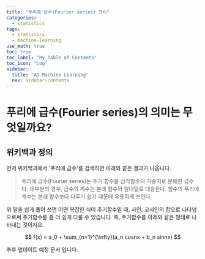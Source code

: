 ```yaml
---
title: "푸리에 급수(Fourier series) 의미" 
categories:
  - statistics
tags:
  - statistics
  - machine-learning
use_math: true
toc: true
toc_label: "My Table of Contents"
toc_icon: "cog"
sidebar:
  title: "AI Machine Learning"
  nav: sidebar-contents
---
```


# 푸리에 급수(Fourier series)의 의미는 무엇일까요?

## 위키백과 정의

먼저 위키백과에서 '푸리에 급수'를 검색하면 아래와 같은 결과가 나옵니다. 

> 푸리에 급수(Fourier series)는 주기 함수를 삼각함수의 가중치로 분해한 급수다. 
대부분의 경우, 급수의 계수는 본래 함수와 일대일로 대응한다. 
함수의 푸리에 계수는 본래 함수보다 다루기 쉽기 때문에 유용하게 쓰인다. 

위 말을 쉽게 풀어 쓰면 어떤 복잡한 식이 주기함수일 때, 사인, 코사인의 합으로 나타냄으로써 
주기함수를 좀 더 쉽게 다룰 수 있습니다. 즉, 주기함수를 아래와 같은 형태로 나타내는 것이지요.

$$ f(x) = a_0 + \sum_{n=1}^{\infty}(a_n cosnx + b_n sinnx) $$

추후 업데이트 예정 문서 입니다.  
